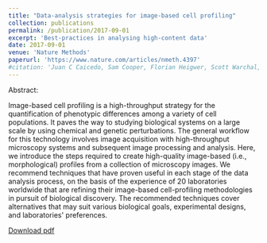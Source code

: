 ```yaml
---
title: "Data-analysis strategies for image-based cell profiling"
collection: publications
permalink: /publication/2017-09-01
excerpt: 'Best-practices in analysing high-content data'
date: 2017-09-01
venue: 'Nature Methods'
paperurl: 'https://www.nature.com/articles/nmeth.4397'
#citation: 'Juan C Caicedo, Sam Cooper, Florian Heigwer, Scott Warchal, Peng Qiu, Csaba Molnar, Aliaksei S Vasilevich, Joseph D Barry, Harmanjit Singh Bansal, Oren Kraus, Mathias Wawer, Lassi Paavolainen, Markus D Herrmann, Mohammad Rohban, Jane Hung, Holger Hennig, John Concannon, Ian Smith, Paul A Clemons, Shantanu Singh, Paul Rees, Peter Horvath, Roger G Linington & Anne E Carpenter. (2017). Nature Methods volume 14, pages 849–863'
---
```

Abstract:

Image-based cell profiling is a high-throughput strategy for the quantification of phenotypic differences among a variety of cell populations. It paves the way to studying biological systems on a large scale by using chemical and genetic perturbations. The general workflow for this technology involves image acquisition with high-throughput microscopy systems and subsequent image processing and analysis. Here, we introduce the steps required to create high-quality image-based (i.e., morphological) profiles from a collection of microscopy images. We recommend techniques that have proven useful in each stage of the data analysis process, on the basis of the experience of 20 laboratories worldwide that are refining their image-based cell-profiling methodologies in pursuit of biological discovery. The recommended techniques cover alternatives that may suit various biological goals, experimental designs, and laboratories' preferences.

[Download pdf](http://swarchal.github.io/files/paper_2017-09-01-data-analysis-strategies-for-image-based-cell-profiling.pdf)